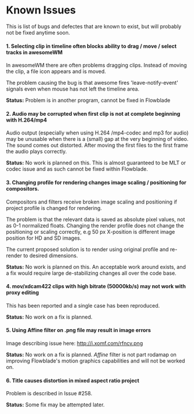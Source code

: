 # Known Issues

This is list of bugs and defectes that are known to exist, but will probably not be fixed anytime soon.

#### 1. Selecting clip in timeline often blocks ability to drag / move / select tracks in awesomeWM

In awesomeWM there are often problems dragging clips. Instead of moving the clip, a file icon appears and is moved. 

The problem causing the bug is that awesome fires 'leave-notify-event' signals even when mouse has not left the timeline area.

**Status:** Problem is in another program, cannot be fixed in Flowblade

#### 2. Audio may be corrupted when first clip is not at complete beginning with H.264/mp4

Audio output (especially when using H.264 /mp4-codec and mp3 for audio) may be unusable when there is a (small) gap at the very beginning of video. The sound comes out distorted. After moving the first files to the first frame the audio plays correctly.

**Status:** No work is planned on this. This is almost guaranteed to be MLT or codec issue and as such cannot be fixed within Flowblade.

#### 3. Changing profile for rendering changes image scaling / positioning for compositors.

Compositors and filters receive broken image scaling and positioning if project profile is changed for rendering.

The problem is that the relevant data is saved as absolute pixel values, not as 0-1 normalized floats. Changing the render profile does not change the positioning or scaling correctly, e.g 50 px X-position is different image position for HD and SD images.

The current proposed solution is to render using original profile and re-render to desired dimensions.

**Status:** No work is planned on this. An acceptable work around exists, and a fix would require large de-stabilizing changes all over the code base.

#### 4. mov/xdcam422 clips with high bitrate  (50000kb/s) may not work with proxy editing
This has been reported and a single case has been reproduced.

**Status:** No work on a fix is planned.

#### 5. Using Affine filter on .png file may result in image errors 
Image describing issue here: http://i.xomf.com/rfncv.png

**Status:** No work on a fix is planned. *Affine* filter is not part rodamap on improving Flowblade's motion graphics capabilities and will not be worked on.


#### 6. Title causes distortion in mixed aspect ratio project

Problem is described in Issue #258.

**Status:** Some fix may be attempted later.


